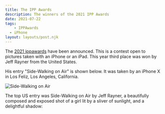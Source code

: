 ```yaml
---
title: The IPP Awards
description: The winners of the 2021 IPP Awards
date: 2021-07-22
tags:
	- IPPAwards
  - iPhone
layout: layouts/post.njk
---
```

The [2021 ippawards](https://www.ippawards.com/2021-winning-photographers) have been announced. This is a contest open to pictures taken with an iPhone or an iPad.
This year third place was won by Jeff Rayner from the United States.

His entry "Side-Walking on Air" is shown below. It was taken by an iPhone X in Los Feliz, Los Angeles, California.

![Side-Walking on Air](../../img/side-walking-on-air.jpg)




The top US entry was Side-Walking on Air by Jeff Rayner, a beautifully composed and exposed shot of a girl lit by a sliver of sunlight, and a delightful shadow:


